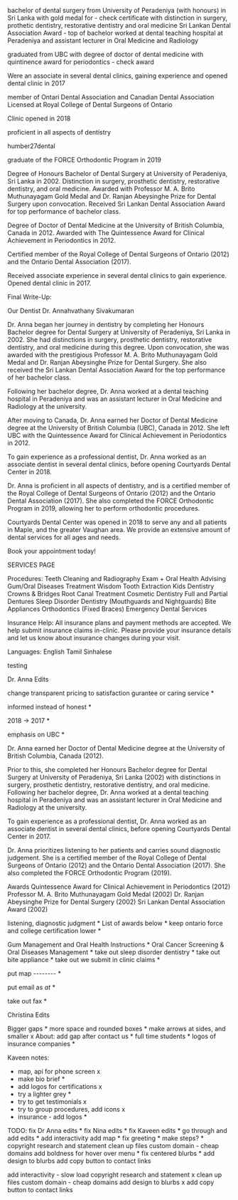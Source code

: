 bachelor of dental surgery from University of Peradeniya (with honours) in Sri Lanka with gold medal for - check certificate
with distinction in surgery, prothetic dentistry, restorative dentistry and oral medicine
Sri Lankan Dental Association Award - top of bachelor 
worked at dental teaching hospital at Peradeniya and assistant lecturer in Oral Medicine and Radiology

graduated from UBC with degree of doctor of dental medicine with quintinence award for periodontics - check award

Were an associate in several dental clinics, gaining experience and opened dental clinic in 2017

member of Ontari Dental Association and Canadian Dental Association
Licensed at Royal College of Dental Surgeons of Ontario

Clinic opened in 2018

proficient in all aspects of dentistry

humber27dental

graduate of the FORCE Orthodontic Program in 2019



Degree of Honours Bachelor of Dental Surgery at University of Peradeniya, Sri Lanka in 2002. Distinction in surgery, prosthetic dentistry, restorative dentistry, and oral medicine.
Awarded with Professor M. A. Brito Muthunayagam Gold Medal and Dr. Ranjan Abeysinghe Prize for Dental Surgery upon convocation.
Received Sri Lankan Dental Association Award for top performance of bachelor class.

Degree of Doctor of Dental Medicine at the University of British Columbia, Canada in 2012.
Awarded with The Quintessence Award for Clinical Achievement in Periodontics in 2012.

Certified member of the Royal College of Dental Surgeons of Ontario (2012) and the Ontario Dental Association (2017). 

Received associate experience in several dental clinics to gain experience.
Opened dental clinic in 2017.



Final Write-Up:


Our Dentist
Dr. Annahvathany Sivakumaran

Dr. Anna began her journey in dentistry by completing her Honours Bachelor degree for Dental Surgery at University of Peradeniya, Sri Lanka in 2002. She had distinctions in surgery, prosthetic dentistry, restorative dentistry, and oral medicine during this degree. Upon convocation, she was awarded with the prestigious Professor M. A. Brito Muthunayagam Gold Medal and Dr. Ranjan Abeysinghe Prize for Dental Surgery. She also received the Sri Lankan Dental Association Award for the top performance of her bachelor class.

Following her bachelor degree, Dr. Anna worked at a dental teaching hospital in Peradeniya and was an assistant lecturer in Oral Medicine and Radiology at the university.

After moving to Canada, Dr. Anna earned her Doctor of Dental Medicine degree at the University of British Columbia (UBC), Canada in 2012. She left UBC with the Quintessence Award for Clinical Achievement in Periodontics in 2012.

To gain experience as a professional dentist, Dr. Anna worked as an associate dentist in several dental clinics, before opening Courtyards Dental Center in 2018.

Dr. Anna is proficient in all aspects of dentistry, and is a certified member of the Royal College of Dental Surgeons of Ontario (2012) and the Ontario Dental Association (2017). She also completed the FORCE Orthodontic Program in 2019, allowing her to perform orthodontic procedures.


Courtyards Dental Center was opened in 2018 to serve any and all patients in Maple, and the greater Vaughan area. We provide an extensive amount of dental services for all ages and needs. 

Book your appointment today!




SERVICES PAGE

Procedures:
Teeth Cleaning and Radiography Exam + Oral Health Advising
Gum/Oral Diseases Treatment
Wisdom Tooth Extraction
Kids Dentistry
Crowns & Bridges
Root Canal Treatment
Cosmetic Dentistry
Full and Partial Dentures
Sleep Disorder Dentistry (Mouthguards and Nightguards)
Bite Appliances
Orthodontics (Fixed Braces)
Emergency Dental Services

Insurance Help:
All insurance plans and payment methods are accepted. We help submit insurance claims in-clinic. Please provide your insurance details and let us know about insurance changes during your visit.


Languages:
English
Tamil
Sinhalese

testing





Dr. Anna Edits


change transparent pricing to satisfaction gurantee or caring service *

informed instead of honest *

2018 -> 2017 *

emphasis on UBC *


Dr. Anna earned her <span class="purple">Doctor of Dental Medicine degree</span> at the University of British Columbia, Canada (2012).

Prior to this, she completed her <span class="purple">Honours Bachelor degree for Dental Surgery</span> at University of Peradeniya, Sri Lanka (2002) with distinctions in surgery, prosthetic dentistry, restorative dentistry, and oral medicine. Following her bachelor degree, Dr. Anna worked at a dental teaching hospital in Peradeniya and was an assistant lecturer in Oral Medicine and Radiology at the university.

To gain experience as a professional dentist, Dr. Anna worked as an associate dentist in several dental clinics, before opening Courtyards Dental Center in 2017.

Dr. Anna prioritizes listening to her patients and carries sound diagnostic judgement. She is a certified member of the <span class="purple">Royal College of Dental Surgeons of Ontario (2012)</span> and the <span class="purple">Ontario Dental Association (2017)</span>. She also completed the <span class="purple">FORCE Orthodontic Program</span> (2019).

Awards
Quintessence Award for Clinical Achievement in Periodontics (2012)
Professor M. A. Brito Muthunayagam Gold Medal (2002)
Dr. Ranjan Abeysinghe Prize for Dental Surgery (2002)
Sri Lankan Dental Association Award (2002)




listening, diagnostic judgment *
List of awards below *
keep ontario force and college certification lower *


Gum Management and Oral Health Instructions *
Oral Cancer Screening & Oral Diseases Management *
take out sleep disorder dentistry *
take out bite appliance *
take out we submit in clinic claims *

put map -------- *

put email as _at_ *

take out fax *


Christina Edits

Bigger gaps *
more space and rounded boxes *
make arrows at sides, and smaller x
About: add gap after contact us *
full time students *
logos of insurance companies *

Kaveen notes:
- map, api for phone screen x
- make bio brief *
- add logos for certifications x
- try a lighter grey *
- try to get testimonials x
- try to group procedures, add icons x
- insurance - add logos *


TODO:
fix Dr Anna edits *
fix Nina edits * 
fix Kaveen edits * 
go through and add edits *
add interactivity
add map *
fix greeting *
make steps? *
copyright research and statement
clean up files
custom domain - cheap domains
add boldness for hover over menu *
fix centered blurbs *
add design to blurbs
add copy button to contact links


add interactivity - slow load
copyright research and statement x
clean up files
custom domain - cheap domains
add design to blurbs x
add copy button to contact links